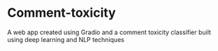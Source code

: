 # Comment-toxicity
A web app created using Gradio and a comment toxicity classifier built using deep learning and NLP techniques 

